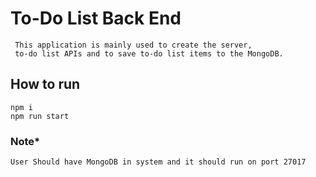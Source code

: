 # To-Do List Back End

     This application is mainly used to create the server,
     to-do list APIs and to save to-do list items to the MongoDB.
  
## How to run

    npm i
    npm run start
    
### Note*

    User Should have MongoDB in system and it should run on port 27017
